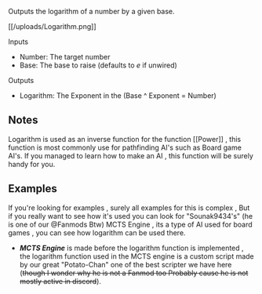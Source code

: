 Outputs the logarithm of a number by a given base.

[[/uploads/Logarithm.png]]

Inputs
- Number: The target number
- Base: The base to raise (defaults to *e* if unwired)

Outputs
- Logarithm: The Exponent in the (Base ^ Exponent = Number)

## Notes
Logarithm is used as an inverse function for the function [[Power]] , this function is most commonly use for pathfinding AI's such as Board game AI's. If you managed to learn how to make an AI , this function will be surely handy for you.

## Examples
If you're looking for examples , surely all examples for this is complex , But if you really want to see how it's used you can look for "Sounak9434's" (he is one of our @Fanmods Btw) MCTS Engine , its a type of AI used for board games , you can see how logarithm can be used there.

- ***MCTS Engine*** is made before the logarithm function is implemented , the logarithm function used in the MCTS engine is a custom script made by our great "Potato-Chan" one of the best scripter we have here (~~though I wonder why he is not a Fanmod too Probably cause he is not mostly active in discord~~).